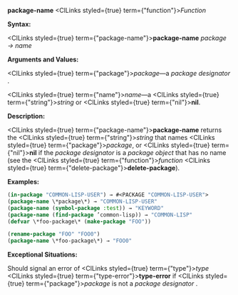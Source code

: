 **package-name** <ClLinks styled={true} term={"function"}><i>Function</i></ClLinks> 



**Syntax:** 



<ClLinks styled={true} term={"package-name"}><b>package-name</b></ClLinks> *package → name* 



**Arguments and Values:** 



<ClLinks styled={true} term={"package"}><i>package</i></ClLinks>—a *package designator* . 



<ClLinks styled={true} term={"name"}><i>name</i></ClLinks>—a <ClLinks styled={true} term={"string"}><i>string</i></ClLinks> or <ClLinks styled={true} term={"nil"}><b>nil</b></ClLinks>. 



**Description:** 



<ClLinks styled={true} term={"package-name"}><b>package-name</b></ClLinks> returns the <ClLinks styled={true} term={"string"}><i>string</i></ClLinks> that names <ClLinks styled={true} term={"package"}><i>package</i></ClLinks>, or <ClLinks styled={true} term={"nil"}><b>nil</b></ClLinks> if the *package designator* is a *package object* that has no name (see the <ClLinks styled={true} term={"function"}><i>function</i></ClLinks> <ClLinks styled={true} term={"delete-package"}><b>delete-package</b></ClLinks>). 



**Examples:**
```lisp
(in-package "COMMON-LISP-USER") → #<PACKAGE "COMMON-LISP-USER"> 
(package-name \*package\*) → "COMMON-LISP-USER" 
(package-name (symbol-package :test)) → "KEYWORD" 
(package-name (find-package ’common-lisp)) → "COMMON-LISP" 
(defvar \*foo-package\* (make-package "FOO")) 

(rename-package "FOO" "FOO0") 
(package-name \*foo-package\*) → "FOO0" 
```
**Exceptional Situations:** 



Should signal an error of <ClLinks styled={true} term={"type"}><i>type</i></ClLinks> <ClLinks styled={true} term={"type-error"}><b>type-error</b></ClLinks> if <ClLinks styled={true} term={"package"}><i>package</i></ClLinks> is not a *package designator* . 



